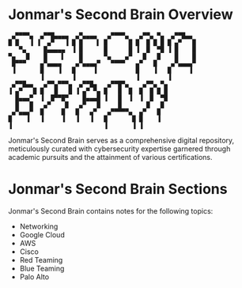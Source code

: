 # Jonmar's Second Brain Overview

```Text
 ▄▀▀▀▀▄  ▄▀▀█▄▄▄▄  ▄▀▄▄▄▄   ▄▀▀▀▀▄   ▄▀▀▄ ▀▄  ▄▀▀█▄▄  
█ █   ▐ ▐  ▄▀   ▐ █ █    ▌ █      █ █  █ █ █ █ ▄▀   █ 
   ▀▄     █▄▄▄▄▄  ▐ █      █      █ ▐  █  ▀█ ▐ █    █ 
▀▄   █    █    ▌    █      ▀▄    ▄▀   █   █    █    █ 
 █▀▀▀    ▄▀▄▄▄▄    ▄▀▄▄▄▄▀   ▀▀▀▀   ▄▀   █    ▄▀▄▄▄▄▀ 
 ▐       █    ▐   █     ▐           █    ▐   █     ▐  
         ▐        ▐                 ▐        ▐        
 ▄▀▀█▄▄   ▄▀▀▄▀▀▀▄  ▄▀▀█▄   ▄▀▀█▀▄    ▄▀▀▄ ▀▄         
▐ ▄▀   █ █   █   █ ▐ ▄▀ ▀▄ █   █  █  █  █ █ █         
  █▄▄▄▀  ▐  █▀▀█▀    █▄▄▄█ ▐   █  ▐  ▐  █  ▀█         
  █   █   ▄▀    █   ▄▀   █     █       █   █          
 ▄▀▄▄▄▀  █     █   █   ▄▀   ▄▀▀▀▀▀▄  ▄▀   █           
█    ▐   ▐     ▐   ▐   ▐   █       █ █    ▐           
▐                          ▐       ▐ ▐                
```

Jonmar's Second Brain serves as a comprehensive digital repository, meticulously curated with cybersecurity expertise garnered through academic pursuits and the attainment of various certifications.

# Jonmar's Second Brain Sections

Jonmar's Second Brain contains notes for the following topics:

* Networking
* Google Cloud
* AWS
* Cisco
* Red Teaming
* Blue Teaming
* Palo Alto
